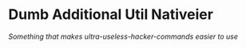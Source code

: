 # Dumb Additional Util Nativeier

*Something that makes ultra-useless-hacker-commands easier to use*
